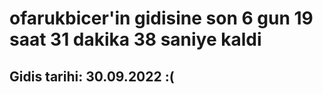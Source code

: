 # ofarukbicer'in gidisine son 6 gun 19 saat 31 dakika 38 saniye kaldi

## Gidis tarihi: 30.09.2022 :(